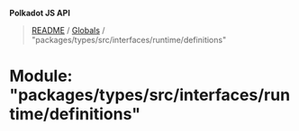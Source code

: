 **Polkadot JS API**

> [README](../README.md) / [Globals](../globals.md) / "packages/types/src/interfaces/runtime/definitions"

# Module: "packages/types/src/interfaces/runtime/definitions"
